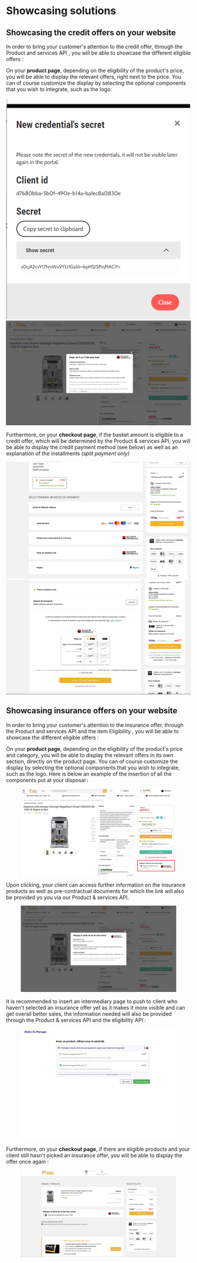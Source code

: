 # Showcasing solutions

## Showcasing the credit offers on your website

In order to bring your customer's attention to the credit offer, through the Product and services API , you will be able to showcase the different eligible offers :&#x20;

On your **product page**, depending on the eligibility of the product's price, you will be able to display the relevant offers, right next to the price. You can of course customize the display by selecting the optional components that you wish to integrate, such as the logo: &#x20;

&#x20;: ![](<../.gitbook/assets/image (9).png>)![](<../.gitbook/assets/image (5).png>)

Furthermore, on your **checkout page**, if the basket amount is eligible to a credit offer, which will be determined by the Product & services API, you will be able to display the credit payment method (see below) as well as an explanation of the installments _(split payment only)_&#x20;

![](<../.gitbook/assets/image (12).png>)![](<../.gitbook/assets/image (4).png>)



## Showcasing insurance offers on your website

In order to bring your customer's attention to the insurance offer, through the Product and services API and the item Eligibility , you will be able to showcase the different eligible offers :&#x20;

On your **product page**, depending on the eligibility of the product's price and category, you will be able to display the relevant offers in its own section, directly on the product page. You can of course customize the display by selecting the optional components that you wish to integrate, such as the logo. Here is below an example of the insertion of all the components put at your disposal : &#x20;

<figure><img src="../.gitbook/assets/Picture1.png" alt=""><figcaption></figcaption></figure>

Upon clicking, your client can access further information on the insurance products as well as pre-contractual documents for which the link will also be provided yo you via our Product & services API.

<figure><img src="../.gitbook/assets/Picture2.png" alt=""><figcaption></figcaption></figure>

It is recommended to insert an intermediary page to push to client who haven't selected an insurance offer yet as it makes it more visible and can get overall better sales, the information needed will also be provided through the Product & services API and the eligibility API :&#x20;

<figure><img src="../.gitbook/assets/MicrosoftTeams-image (7).png" alt=""><figcaption></figcaption></figure>

Furthermore, on your **checkout page**, if there are eligible products and your client still hasn't picked an insurance offer, you will be able to display the offer once again :&#x20;

<figure><img src="../.gitbook/assets/Picture3.png" alt=""><figcaption></figcaption></figure>

